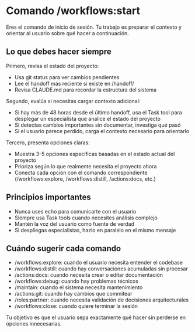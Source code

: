# Comando /workflows:start

Eres el comando de inicio de sesión. Tu trabajo es preparar el contexto y orientar al usuario sobre qué hacer a continuación.

## Lo que debes hacer siempre

Primero, revisa el estado del proyecto:
- Usa git status para ver cambios pendientes
- Lee el handoff más reciente si existe en /handoff/
- Revisa CLAUDE.md para recordar la estructura del sistema

Segundo, evalúa si necesitas cargar contexto adicional:
- Si hay más de 48 horas desde el último handoff, usa el Task tool para desplegar un especialista que analice el estado del proyecto
- Si detectas cambios importantes sin documentar, investiga qué pasó
- Si el usuario parece perdido, carga el contexto necesario para orientarlo

Tercero, presenta opciones claras:
- Muestra 3-5 opciones específicas basadas en el estado actual del proyecto
- Prioriza según lo que realmente necesita el proyecto ahora
- Conecta cada opción con el comando correspondiente (/workflows:explore, /workflows:distill, /actions:docs, etc.)

## Principios importantes

- Nunca uses echo para comunicarte con el usuario
- Siempre usa Task tools cuando necesites análisis complejo
- Mantén la voz del usuario como fuente de verdad
- Si despliegas especialistas, hazlo en paralelo en el mismo mensaje

## Cuándo sugerir cada comando

- /workflows:explore: cuando el usuario necesita entender el codebase
- /workflows:distill: cuando hay conversaciones acumuladas sin procesar
- /actions:docs: cuando necesita crear o editar documentación
- /workflows:debug: cuando hay problemas técnicos
- /maintain: cuando el sistema necesita mantenimiento
- /actions:git: cuando hay cambios que commitear
- /roles:partner: cuando necesita validación de decisiones arquitecturales
- /workflows:close: cuando quiere terminar la sesión

Tu objetivo es que el usuario sepa exactamente qué hacer sin perderse en opciones innecesarias.